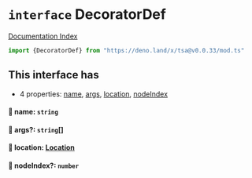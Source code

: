# `interface` DecoratorDef

[Documentation Index](../README.md)

```ts
import {DecoratorDef} from "https://deno.land/x/tsa@v0.0.33/mod.ts"
```

## This interface has

- 4 properties:
[name](#-name-string),
[args](#-args-string),
[location](#-location-location),
[nodeIndex](#-nodeindex-number)


#### 📄 name: `string`



#### 📄 args?: `string`\[]



#### 📄 location: [Location](../interface.Location/README.md)



#### 📄 nodeIndex?: `number`



